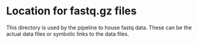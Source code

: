 # Location for fastq.gz files
This directory is used by the pipeline to house fastq data. These can be the actual data files or symbolic links to the data files.